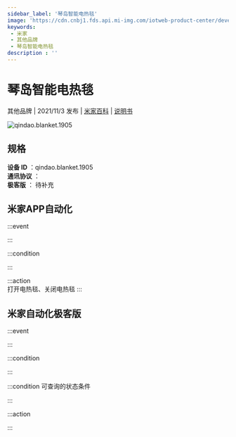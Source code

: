 ```yaml
---
sidebar_label: '琴岛智能电热毯'
image: 'https://cdn.cnbj1.fds.api.mi-img.com/iotweb-product-center/developer_1639646391921fpJJlitU.png?GalaxyAccessKeyId=AKVGLQWBOVIRQ3XLEW&Expires=9223372036854775807&Signature=psAYeNgCLJnKLvboR4BYRHjKqi8='
keywords: 
 - 米家
 - 其他品牌
 - 琴岛智能电热毯
description : ''
---
```

# 琴岛智能电热毯

其他品牌 | 2021/11/3 发布 | [米家百科](https://home.mi.com/webapp/content/baike/product/index.html?model=qindao.blanket.1905) | [说明书](https://home.mi.com/views/introduction.html?model=qindao.blanket.1905&region=cn)

![qindao.blanket.1905](https://cdn.cnbj1.fds.api.mi-img.com/iotweb-product-center/developer_1639646391921fpJJlitU.png?GalaxyAccessKeyId=AKVGLQWBOVIRQ3XLEW&Expires=9223372036854775807&Signature=psAYeNgCLJnKLvboR4BYRHjKqi8=)

## 规格  
> 
**设备 ID** ：qindao.blanket.1905  
**通讯协议** ：  
**极客版**  ： 待补充 


## 米家APP自动化  

:::event  

:::

:::condition  

:::

:::action   
打开电热毯、关闭电热毯
:::

## 米家自动化极客版  

:::event  

:::

:::condition  

:::

:::condition 可查询的状态条件  

:::

:::action  

:::

        
